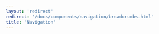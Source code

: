 ```yaml
---
layout: 'redirect'
redirect: '/docs/components/navigation/breadcrumbs.html'
title: 'Navigation'
---
```

